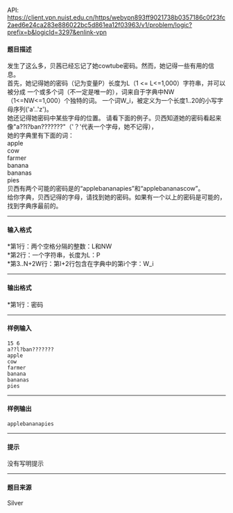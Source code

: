 API: https://client.vpn.nuist.edu.cn/https/webvpn893ff9021738b0357186c0f23fc2aed6e24ca283e886022bc5d861ea12f03963/v1/problem/logic?prefix=b&logicId=3297&enlink-vpn

#### 题目描述

发生了这么多，贝茜已经忘记了她cowtube密码。然而，她记得一些有用的信息。  
首先，她记得她的密码（记为变量P）长度为L（1 <= L<=1,000）字符串，并可以被分成 一个或多个词（不一定是唯一的），词来自于字典中NW（1<=NW<=1,000）个独特的词。 一个词W\_i，被定义为一个长度1..20的小写字母序列('a'..'z')。  
她还记得她密码中某些字母的位置。 请看下面的例子。贝西知道她的密码看起来像"a??l?ban???????"（'？'代表一个字母，她不记得），  
她的字典里有下面的词：  
apple  
cow  
farmer  
banana  
bananas  
pies  
贝西有两个可能的密码是的“applebananapies”和“applebananascow”。  
给你字典，贝西记得的字母，请找到她的密码。如果有一个以上的密码是可能的，找到字典序最前的。  

---

#### 输入格式

\*第1行：两个空格分隔的整数：L和NW  
\*第2行：一个字符串，长度为L：P  
\*第3..N+2W行：第I+2行包含在字典中的第i个字：W\_i

---

#### 输出格式

\*第1行：密码

---

#### 样例输入
```
15 6
a??l?ban???????
apple
cow
farmer
banana
bananas
pies

```

---

#### 样例输出
```
applebananapies

```

---

#### 提示

没有写明提示

---

#### 题目来源

Silver
